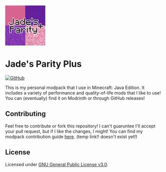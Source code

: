 ![Jade's Parity Plus Icon](https://github.com/jadelily18/jades-parity-plus/blob/master/icon.png)

# Jade's Parity Plus
[![GitHub](https://img.shields.io/github/license/jadelily18/jades-parity-plus?style=flat-square)](https://github.com/jadelily18/jades-parity-plus/blob/master/LICENSE)

This is my personal modpack that I use in Minecraft: Java Edition. It includes a variety of performance and quality-of-life mods that I like to use! You can (eventually) find it on Modrinth or through GitHub releases!

## Contributing
Feel free to contribute or fork this repository! I can't guaruntee I'll accept your pull request, but if I like the changes, I might! You can find my modpack contribution guide [here](https://docs.lilydev.com). (temp link!! doesn't exist yet!)

## License
Licensed under [GNU General Public License v3.0](https://github.com/jadelily18/jades-parity-plus/blob/master/LICENSE).

